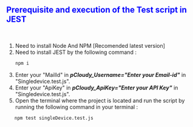 **<font color ="Blue"><h2>Prerequisite and execution of the Test script in JEST</h2>**</font><br>

1. Need to install Node And NPM [Recomended latest version]
2. Need to install JEST by the following command : 
    ```bash 
    npm i
    ```
3. Enter your "MailId" in ***pCloudy_Username="Enter your Email-id"*** in "Singledevice.test.js".
4. Enter your "ApiKey" in ***pCloudy_ApiKey="Enter your API Key"*** in "Singledevice.test.js". 
5. Open the terminal where the project is located and run the script by running the following command in your terminal :
 ```bash 
    npm test singleDevice.test.js
``` 
       